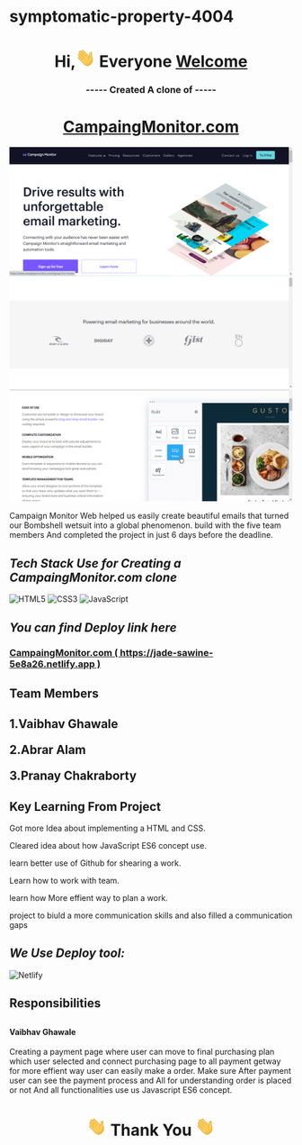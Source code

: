# symptomatic-property-4004

<h1 align="center"> Hi,<img style="width: 35px;" src="https://raw.githubusercontent.com/ABSphreak/ABSphreak/master/gifs/Hi.gif" alt=""> Everyone <a href="#" target="_blank"> Welcome </a></h1>
<h3 align="center" >-----  Created A clone of  -----</h3>
<h1 align="center"><a href="https://jade-sawine-5e8a26.netlify.app/" target="_blank"> CampaingMonitor.com</a></h1>
<img src="https://github.com/Abrar2003/symptomatic-property-4004/blob/main/readmepic/Screenshot%20(2192).png"/>
<img src="https://github.com/Abrar2003/symptomatic-property-4004/blob/main/readmepic/Screenshot%20(2193).png"/>
<img src="https://github.com/Abrar2003/symptomatic-property-4004/blob/main/readmepic/Screenshot%20(2194).png"/>

<p>
Campaign Monitor Web helped us easily create beautiful emails that turned our Bombshell wetsuit into a global phenomenon. build with the five team members And completed the project in just 6 days before the deadline.
</p>

<h2 align="left"><i>Tech Stack Use for Creating a CampaingMonitor.com clone</i></h2>
<div align="left">
<img alt="HTML5" src="https://img.shields.io/badge/html5-%23E34F26.svg?style=for-the-badge&logo=html5&logoColor=white"/>
<img alt="CSS3" src="https://img.shields.io/badge/css3-%231572B6.svg?style=for-the-badge&logo=css3&logoColor=white"/> 
<img alt="JavaScript" src="https://img.shields.io/badge/javascript-%23323330.svg?style=for-the-badge&logo=javascript&logoColor=%23F7DF1E"/>
</div>

<h2 align="left"><i>You can find Deploy link here</i></h2>
<h3 align="left"><a href="https://jade-sawine-5e8a26.netlify.app/" target="_blank"> CampaingMonitor.com ( https://jade-sawine-5e8a26.netlify.app )</a></h3>


<h2>Team Members<h2>
<p>1.Vaibhav Ghawale </p>
<p>2.Abrar Alam </p>
<p>3.Pranay Chakraborty</p>

<h2>Key Learning From Project</h2>
<p>Got more Idea about implementing a HTML and CSS.</p>
<p>Cleared idea about how JavaScript ES6 concept use.</p>
<p>learn better use of Github for shearing a work.</p>
<p>Learn how to work with team.</p>
<p>learn how More effient way to plan a work.</p>
<p>project to biuld a more communication skills and also filled a communication gaps</p>

<h2 align="left"><i> We Use Deploy tool:</i></h2>
<div align="left">
  <img alt="Netlify" src="https://img.shields.io/badge/Netlify-00C7B7?style=for-the-badge&logo=netlify&logoColor=white"/>
</div>
<h2>Responsibilities<h2>
<h4>Vaibhav Ghawale </h4>
 <p> Creating a payment page where user can move to final purchasing plan which user selected and connect purchasing page to all payment getway for more effient way user can easily make a order. Make sure After payment user can see the payment process and All for understanding order is placed or not And all functionalities use us Javascript ES6 concept. </p>

  
<h1 align="center"> <img style="width: 35px;" src="https://raw.githubusercontent.com/ABSphreak/ABSphreak/master/gifs/Hi.gif" alt=""> Thank You <img style="width: 35px;" src="https://raw.githubusercontent.com/ABSphreak/ABSphreak/master/gifs/Hi.gif" alt=""> <a href="https://reliable-llama-c038f5.netlify.app/" target="_blank"> </a></h1>

